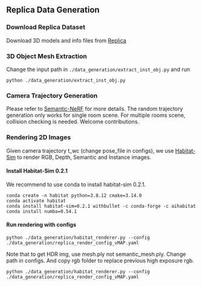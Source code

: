 ## Replica Data Generation

### Download Replica Dataset
Download 3D models and info files from [Replica](https://github.com/facebookresearch/Replica-Dataset)

### 3D Object Mesh Extraction
Change the input path in `./data_generation/extract_inst_obj.py` and run
```angular2html
python ./data_generation/extract_inst_obj.py
```

### Camera Trajectory Generation
Please refer to [Semantic-NeRF](https://github.com/Harry-Zhi/semantic_nerf/issues/25#issuecomment-1340595427) for more details. The random trajectory generation only works for single room scene. For multiple rooms scene, collision checking is needed. Welcome contributions.

### Rendering 2D Images
Given camera trajectory t_wc (change pose_file in configs), we use [Habitat-Sim](https://github.com/facebookresearch/habitat-sim) to render RGB, Depth, Semantic and Instance images.

#### Install Habitat-Sim 0.2.1
We recommend to use conda to install habitat-sim 0.2.1.
```angular2html
conda create -n habitat python=3.8.12 cmake=3.14.0
conda activate habitat
conda install habitat-sim=0.2.1 withbullet -c conda-forge -c aihabitat 
conda install numba=0.54.1
```

#### Run rendering with configs
```angular2html
python ./data_generation/habitat_renderer.py --config ./data_generation/replica_render_config_vMAP.yaml 
```
Note that to get HDR img, use mesh.ply not semantic_mesh.ply. Change path in configs. And copy rgb folder to replace previous high exposure rgb.
```angular2html
python ./data_generation/habitat_renderer.py --config ./data_generation/replica_render_config_vMAP.yaml 
```
